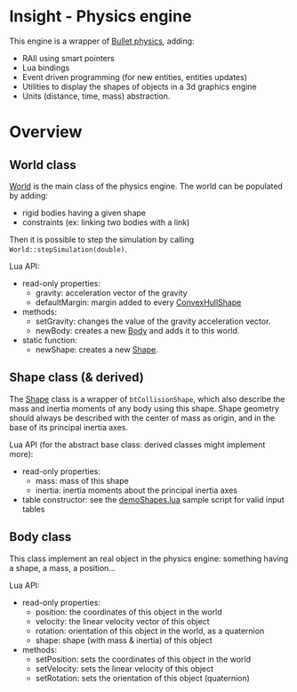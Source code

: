 # Insight - Physics engine

This engine is a wrapper of [Bullet physics](https://github.com/bulletphysics/bullet3), adding:

- RAII using smart pointers
- Lua bindings
- Event driven programming (for new entities, entities updates)
- Utilities to display the shapes of objects in a 3d graphics engine
- Units (distance, time, mass) abstraction.

# Overview

## World class

[World](include/World.hpp) is the main class of the physics engine. The world can be populated by adding:

- rigid bodies having a given shape
- constraints (ex: linking two bodies with a link)

Then it is possible to step the simulation by calling `World::stepSimulation(double)`.

Lua API:

- read-only properties:
  - gravity: acceleration vector of the gravity
  - defaultMargin: margin added to every [ConvexHullShape](include/ConvexHullShape.hpp)
- methods:
  - setGravity: changes the value of the gravity acceleration vector.
  - newBody: creates a new [Body](include/Body.hpp) and adds it to this world.
- static function:
  - newShape: creates a new [Shape](include/Shape.hpp).

## Shape class (& derived)

The [Shape](include/Shape.hpp) class is a wrapper of `btCollisionShape`, which also describe the mass and inertia moments of any body using this shape. Shape geometry should always be described with the center of mass as origin, and in the base of its principal inertia axes.

Lua API (for the abstract base class: derived classes might implement more):

- read-only properties:
  - mass: mass of this shape
  - inertia: inertia moments about the principal inertia axes
- table constructor: see the [demoShapes.lua](../../run/lua/demos/demoShapes.lua) sample script for valid input tables

## Body class

This class implement an real object in the physics engine: something having a shape, a mass, a position...

Lua API:

- read-only properties:
  - position: the coordinates of this object in the world
  - velocity: the linear velocity vector of this object
  - rotation: orientation of this object in the world, as a quaternion
  - shape: shape (with mass & inertia) of this object
- methods:
  - setPosition: sets the coordinates of this object in the world
  - setVelocity: sets the linear velocity of this object
  - setRotation: sets the orientation of this object (quaternion)
